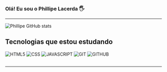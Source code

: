 
### Olá! Eu sou o Phillipe Lacerda 🖐️
----------------------------------------------------------------------------------------------------------------------------------------------------------------
![Phillipe GitHub stats](https://github-readme-stats.vercel.app/api?username=devphillipe&show_icons=true&theme=synthwave)

## Tecnologias que estou estudando

<div style='display in line block'>
  <img  align= 'center' alt='HTML5' src='https://img.shields.io/badge/HTML5-E34F26?style=for-the-badge&logo=html5&logoColor=white'/>
  <img  align= 'center' alt='CSS' src='https://img.shields.io/badge/CSS3-1572B6?style=for-the-badge&logo=css3&logoColor=white'/>
  <img  align= 'center' alt='JAVASCRIPT' src='https://img.shields.io/badge/JavaScript-323330?style=for-the-badge&logo=javascript&logoColor=F7DF1E'/>
  <img  align= 'center' alt='GIT' src='https://img.shields.io/badge/GIT-E44C30?style=for-the-badge&logo=git&logoColor=white'/>
  <img  align= 'center' alt='GITHUB' src='https://img.shields.io/badge/GitHub-100000?style=for-the-badge&logo=github&logoColor=white'/>
</div><br>


----------------------------------------------------------------------------------------------------------------------------------------------------------------
